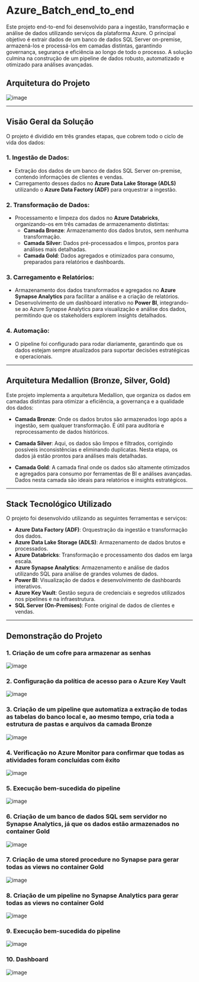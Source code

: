 # Azure_Batch_end_to_end

Este projeto end-to-end foi desenvolvido para a ingestão, transformação e análise de dados utilizando serviços da plataforma Azure. O principal objetivo é extrair dados de um banco de dados SQL Server on-premise, armazená-los e processá-los em camadas distintas, garantindo governança, segurança e eficiência ao longo de todo o processo. A solução culmina na construção de um pipeline de dados robusto, automatizado e otimizado para análises avançadas.

## Arquitetura do Projeto

![image](https://github.com/user-attachments/assets/c0ef6f7b-cda0-4030-ae86-fd6b5c49a5ec)

---

## Visão Geral da Solução

O projeto é dividido em três grandes etapas, que cobrem todo o ciclo de vida dos dados:

### 1. Ingestão de Dados:
- Extração dos dados de um banco de dados SQL Server on-premise, contendo informações de clientes e vendas.
- Carregamento desses dados no **Azure Data Lake Storage (ADLS)** utilizando o **Azure Data Factory (ADF)** para orquestrar a ingestão.

### 2. Transformação de Dados:
- Processamento e limpeza dos dados no **Azure Databricks**, organizando-os em três camadas de armazenamento distintas:
  - **Camada Bronze**: Armazenamento dos dados brutos, sem nenhuma transformação.
  - **Camada Silver**: Dados pré-processados e limpos, prontos para análises mais detalhadas.
  - **Camada Gold**: Dados agregados e otimizados para consumo, preparados para relatórios e dashboards.

### 3. Carregamento e Relatórios:
- Armazenamento dos dados transformados e agregados no **Azure Synapse Analytics** para facilitar a análise e a criação de relatórios.
- Desenvolvimento de um dashboard interativo no **Power BI**, integrando-se ao Azure Synapse Analytics para visualização e análise dos dados, permitindo que os stakeholders explorem insights detalhados.

### 4. Automação:
- O pipeline foi configurado para rodar diariamente, garantindo que os dados estejam sempre atualizados para suportar decisões estratégicas e operacionais.

---

## Arquitetura Medallion (Bronze, Silver, Gold)

Este projeto implementa a arquitetura Medallion, que organiza os dados em camadas distintas para otimizar a eficiência, a governança e a qualidade dos dados:

- **Camada Bronze**: Onde os dados brutos são armazenados logo após a ingestão, sem qualquer transformação. É útil para auditoria e reprocessamento de dados históricos.
  
- **Camada Silver**: Aqui, os dados são limpos e filtrados, corrigindo possíveis inconsistências e eliminando duplicatas. Nesta etapa, os dados já estão prontos para análises mais detalhadas.

- **Camada Gold**: A camada final onde os dados são altamente otimizados e agregados para consumo por ferramentas de BI e análises avançadas. Dados nesta camada são ideais para relatórios e insights estratégicos.

---

## Stack Tecnológico Utilizado

O projeto foi desenvolvido utilizando as seguintes ferramentas e serviços:

- **Azure Data Factory (ADF)**: Orquestração da ingestão e transformação dos dados.
- **Azure Data Lake Storage (ADLS)**: Armazenamento de dados brutos e processados.
- **Azure Databricks**: Transformação e processamento dos dados em larga escala.
- **Azure Synapse Analytics**: Armazenamento e análise de dados utilizando SQL para análise de grandes volumes de dados.
- **Power BI**: Visualização de dados e desenvolvimento de dashboards interativos.
- **Azure Key Vault**: Gestão segura de credenciais e segredos utilizados nos pipelines e na infraestrutura.
- **SQL Server (On-Premises)**: Fonte original de dados de clientes e vendas.

---

## Demonstração do Projeto

### 1. Criação de um cofre para armazenar as senhas
![image](https://github.com/user-attachments/assets/ed82caaa-4185-4c24-abaa-99f79291159f)

### 2. Configuração da política de acesso para o Azure Key Vault
![image](https://github.com/user-attachments/assets/92999d7c-338e-4d12-a18d-ec405dbdf6d0)

### 3. Criação de um pipeline que automatiza a extração de todas as tabelas do banco local e, ao mesmo tempo, cria toda a estrutura de pastas e arquivos da camada Bronze
![image](https://github.com/user-attachments/assets/4f876e90-dd4c-45e6-80c0-42028703eb66)

### 4. Verificação no Azure Monitor para confirmar que todas as atividades foram concluídas com êxito
![image](https://github.com/user-attachments/assets/fb4d52b9-2a73-4d5b-a992-883354aa4017)

### 5. Execução bem-sucedida do pipeline
![image](https://github.com/user-attachments/assets/82ed682d-1d05-4fb6-b0b6-8beb33976fe3)

### 6. Criação de um banco de dados SQL sem servidor no Synapse Analytics, já que os dados estão armazenados no container Gold
![image](https://github.com/user-attachments/assets/c9e27322-838e-4a9d-b743-d87799d62b34)

### 7. Criação de uma stored procedure no Synapse para gerar todas as views no container Gold
![image](https://github.com/user-attachments/assets/b91b771d-fa1b-4a6e-888a-a74454f1bc7a)

### 8. Criação de um pipeline no Synapse Analytics para gerar todas as views no container Gold
![image](https://github.com/user-attachments/assets/65754775-1207-4807-86aa-eefed44bce4f)

### 9. Execução bem-sucedida do pipeline
![image](https://github.com/user-attachments/assets/504fa153-72dd-449c-9262-f694d0db4aa9)

### 10. Dashboard

![image](https://github.com/user-attachments/assets/e228e6ff-86bc-458e-8c50-10b31c0101a8)



